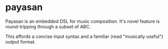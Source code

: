 payasan
=======

Payasan is an embedded DSL for music composition. It's novel 
feature is round-tripping through a subset of ABC.

This affords a concise input syntax and a familiar (read 
"musically useful") output format.




